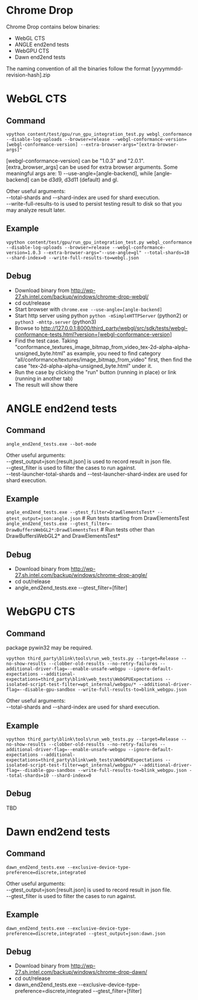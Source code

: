 # Chrome Drop
Chrome Drop contains below binaries:
* WebGL CTS
* ANGLE end2end tests
* WebGPU CTS
* Dawn end2end tests

The naming convention of all the binaries follow the format [yyyymmdd-revision-hash].zip

# WebGL CTS
## Command

`vpython content/test/gpu/run_gpu_integration_test.py webgl_conformance --disable-log-uploads --browser=release --webgl-conformance-version=[webgl-conformance-version] --extra-browser-args="[extra-browser-args]"`

[webgl-conformance-version] can be "1.0.3" and "2.0.1".<br>
[extra_browser_args] can be used for extra browser arguments. Some meaningful args are: 1) --use-angle=[angle-backend], while [angle-backend] can be d3d9, d3d11 (default) and gl.<br>

Other useful arguments:<br>
--total-shards and --shard-index are used for shard execution.<br>
--write-full-results-to is used to persist testing result to disk so that you may analyze result later.<br>

## Example

`vpython content/test/gpu/run_gpu_integration_test.py webgl_conformance --disable-log-uploads --browser=release --webgl-conformance-version=1.0.3 --extra-browser-args="--use-angle=gl" --total-shards=10 --shard-index=0 --write-full-results-to=webgl.json`

## Debug

* Download binary from http://wp-27.sh.intel.com/backup/windows/chrome-drop-webgl/
* cd out/release
* Start browser with `chrome.exe --use-angle=[angle-backend]`
* Start http server using python `python -mSimpleHTTPServer` (python2) or `python3 -mhttp.server` (python3)
* Browse to http://127.0.0.1:8000/third_party/webgl/src/sdk/tests/webgl-conformance-tests.html?version=[webgl-conformance-version]
* Find the test case. Taking "conformance_textures_image_bitmap_from_video_tex-2d-alpha-alpha-unsigned_byte.html" as example, you need to find category "all/conformance/textures/image_bitmap_from_video" first, then find the case "tex-2d-alpha-alpha-unsigned_byte.html" under it.
* Run the case by clicking the "run" button (running in place) or link (running in another tab)
* The result will show there


# ANGLE end2end tests
## Command

`angle_end2end_tests.exe --bot-mode`

Other useful arguments:<br>
--gtest_output=json:[result.json] is used to record result in json file. <br>
--gtest_filter is used to filter the cases to run against.<br>
--test-launcher-total-shards and --test-launcher-shard-index are used for shard execution.<br>

## Example

`angle_end2end_tests.exe --gtest_filter=DrawElementsTest* --gtest_output=json:angle.json` # Run tests starting from DrawElementsTest
`angle_end2end_tests.exe --gtest_filter=-DrawBuffersWebGL2*:DrawElementsTest` # Run tests other than DrawBuffersWebGL2* and DrawElementsTest*

## Debug

* Download binary from http://wp-27.sh.intel.com/backup/windows/chrome-drop-angle/
* cd out/release
* angle_end2end_tests.exe --gtest_filter=[filter]

# WebGPU CTS
## Command

package pywin32 may be required.<br>

`vpython third_party\blink\tools\run_web_tests.py --target=Release --no-show-results --clobber-old-results --no-retry-failures --additional-driver-flag=--enable-unsafe-webgpu --ignore-default-expectations --additional-expectations=third_party\blink\web_tests\WebGPUExpectations --isolated-script-test-filter=wpt_internal/webgpu/* --additional-driver-flag=--disable-gpu-sandbox --write-full-results-to=blink_webgpu.json`

Other useful arguments:<br>
--total-shards and --shard-index are used for shard execution.<br>

## Example
`vpython third_party\blink\tools\run_web_tests.py --target=Release --no-show-results --clobber-old-results --no-retry-failures --additional-driver-flag=--enable-unsafe-webgpu --ignore-default-expectations --additional-expectations=third_party\blink\web_tests\WebGPUExpectations --isolated-script-test-filter=wpt_internal/webgpu/* --additional-driver-flag=--disable-gpu-sandbox --write-full-results-to=blink_webgpu.json --total-shards=10 --shard-index=0`

## Debug
TBD

# Dawn end2end tests
## Command
`dawn_end2end_tests.exe --exclusive-device-type-preference=discrete,integrated`

Other useful arguments:<br>
--gtest_output=json:[result.json] is used to record result in json file. <br>
--gtest_filter is used to filter the cases to run against. <br>

## Example
`dawn_end2end_tests.exe --exclusive-device-type-preference=discrete,integrated --gtest_output=json:dawn.json`

## Debug
* Download binary from http://wp-27.sh.intel.com/backup/windows/chrome-drop-dawn/
* cd out/release
* dawn_end2end_tests.exe --exclusive-device-type-preference=discrete,integrated --gtest_filter=[filter]